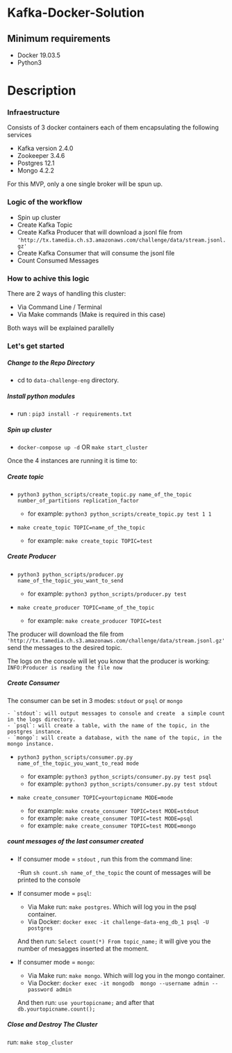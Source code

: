Kafka-Docker-Solution
========================

## Minimum requirements

* Docker 19.03.5
* Python3

# Description

### Infraestructure

Consists of 3 docker containers each of them encapsulating the following services

* Kafka version 2.4.0
* Zookeeper 3.4.6
* Postgres 12.1
* Mongo 4.2.2 

For this MVP, only a one single broker will be spun up.

### Logic of the workflow

- Spin up cluster 
- Create Kafka Topic
- Create Kafka Producer that will download a jsonl file from `'http://tx.tamedia.ch.s3.amazonaws.com/challenge/data/stream.jsonl.gz'`
- Create Kafka Consumer that will consume the jsonl file
- Count Consumed Messages 

### How to achive this logic

There are 2 ways of handling this cluster:

- Via Command Line / Terminal
- Via Make commands (Make is required in this case)

Both ways will be explained parallelly

### Let's get started

##### Change to the Repo Directory


- cd to `data-challenge-eng` directory.

##### Install python modules 

- run : `pip3 install -r requirements.txt`

##### Spin up cluster 
- `docker-compose up -d` OR `make start_cluster`

 Once the 4 instances are running it is time to:
 
##### Create topic

- `python3 python_scripts/create_topic.py name_of_the_topic number_of_partitions replication_factor`
    - for example: `python3 python_scripts/create_topic.py test 1 1`
    
- `make create_topic TOPIC=name_of_the_topic`
    - for example: `make create_topic TOPIC=test`
  
##### Create Producer

- `python3 python_scripts/producer.py name_of_the_topic_you_want_to_send`
    - for example: `python3 python_scripts/producer.py test`
    
- `make create_producer TOPIC=name_of_the_topic`
    - for example: `make create_producer TOPIC=test`

The producer will download the file from `'http://tx.tamedia.ch.s3.amazonaws.com/challenge/data/stream.jsonl.gz'` send the messages to the desired topic.

The logs on the console will let you know that the producer is working:
```INFO:Producer is reading the file now```

##### Create Consumer

The consumer can be set in 3 modes: `stdout` or `psql` or `mongo`

    - `stdout`: will output messages to console and create  a simple count in the logs directory.
    - `psql`: will create a table, with the name of the topic, in the postgres instance.
    - `mongo`: will create a database, with the name of the topic, in the mongo instance.

- `python3 python_scripts/consumer.py.py name_of_the_topic_you_want_to_read mode`
    - for example: `python3 python_scripts/consumer.py.py test psql`
    - for example: `python3 python_scripts/consumer.py.py test stdout`
    
- `make create_consumer TOPIC=yourtopicname MODE=mode`
    - for example: `make create_consumer TOPIC=test MODE=stdout`
    - for example: `make create_consumer TOPIC=test MODE=psql`
    - for example: `make create_consumer TOPIC=test MODE=mongo`

##### count messages of the last consumer created

- If consumer mode = `stdout` , run this from the command line:

    -Run `sh count.sh name_of_the_topic` the count of messages will be printed to the console


- If consumer mode = `psql`:

    - Via Make run: `make postgres`. Which will log you in the psql container.
    - Via Docker: `docker exec -it challenge-data-eng_db_1 psql -U postgres `
   
    And then run: `Select count(*) From topic_name;` it will give you the number of mesagges inserted at the moment.

- If consumer mode = `mongo`:

    - Via Make run: `make mongo`. Which will log you in the mongo container.
    - Via Docker: `docker exec -it mongodb  mongo --username admin --password admin `
   
    And then run: `use yourtopicname;` and after that `db.yourtopicname.count();`


##### Close and Destroy The Cluster

run: `make stop_cluster`

